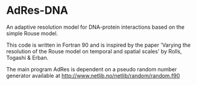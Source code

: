 # AdRes-DNA
An adaptive resolution model for DNA-protein interactions based on the simple Rouse model.

This code is written in Fortran 90 and is inspired by the paper 'Varying the resolution of the Rouse model on temporal and spatial scales' by Rolls, Togashi & Erban. 

The main program AdRes is dependent on a pseudo random number generator available at http://www.netlib.no/netlib/random/random.f90
